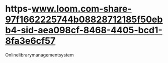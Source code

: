 # https-www.loom.com-share-97f1662225744b08828712185f50ebb4-sid-aea098cf-8468-4405-bcd1-8fa3e6cf57
Onlinelibrarymanagementsystem
